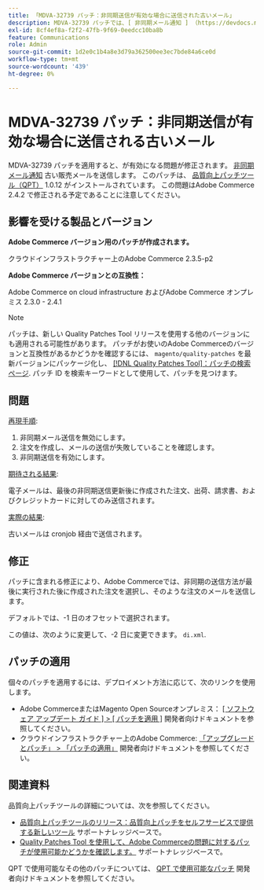 ```yaml
---
title: 「MDVA-32739 パッチ：非同期送信が有効な場合に送信された古いメール」
description: MDVA-32739 パッチでは、[ 非同期メール通知 ] （https://devdocs.magento.com/guides/v2.4/performance-best-practices/configuration.html#asynchronous-email-notifications）を有効にすると古い販売メールが送信される問題が修正されています。 このパッチは、[Quality Patches Tool （QPT） ] （/help/announcements/adobe-commerce-announcements/magento-quality-patches-released-new-tool-to-self-serve-quality-patches.md） 1.0.12 がインストールされている場合に利用できます。 この問題はAdobe Commerce 2.4.2 で修正される予定であることに注意してください。
exl-id: 8cf4ef8a-f2f2-47fb-9f69-0eedcc10ba8b
feature: Communications
role: Admin
source-git-commit: 1d2e0c1b4a8e3d79a362500ee3ec7bde84a6ce0d
workflow-type: tm+mt
source-wordcount: '439'
ht-degree: 0%

---
```


# MDVA-32739 パッチ：非同期送信が有効な場合に送信される古いメール

MDVA-32739 パッチを適用すると、が有効になる問題が修正されます。 [非同期メール通知](https://devdocs.magento.com/guides/v2.4/performance-best-practices/configuration.html#asynchronous-email-notifications) 古い販売メールを送信します。 このパッチは、 [品質向上パッチツール（QPT）](/help/announcements/adobe-commerce-announcements/magento-quality-patches-released-new-tool-to-self-serve-quality-patches.md) 1.0.12 がインストールされています。 この問題はAdobe Commerce 2.4.2 で修正される予定であることに注意してください。

## 影響を受ける製品とバージョン

**Adobe Commerce バージョン用のパッチが作成されます。**

クラウドインフラストラクチャー上のAdobe Commerce 2.3.5-p2

**Adobe Commerce バージョンとの互換性：**

Adobe Commerce on cloud infrastructure およびAdobe Commerce オンプレミス 2.3.0 - 2.4.1

>[!NOTE]
>
>パッチは、新しい Quality Patches Tool リリースを使用する他のバージョンにも適用される可能性があります。 パッチがお使いのAdobe Commerceのバージョンと互換性があるかどうかを確認するには、 `magento/quality-patches` を最新バージョンにパッケージ化し、 [[!DNL Quality Patches Tool]：パッチの検索ページ](https://devdocs.magento.com/quality-patches/tool.html#patch-grid). パッチ ID を検索キーワードとして使用して、パッチを見つけます。

## 問題

<u>再現手順</u>:

1. 非同期メール送信を無効にします。
1. 注文を作成し、メールの送信が失敗していることを確認します。
1. 非同期送信を有効にします。

<u>期待される結果</u>:

電子メールは、最後の非同期送信更新後に作成された注文、出荷、請求書、およびクレジットカードに対してのみ送信されます。

<u>実際の結果</u>:

古いメールは cronjob 経由で送信されます。

## 修正

パッチに含まれる修正により、Adobe Commerceでは、非同期の送信方法が最後に実行された後に作成された注文を選択し、そのような注文のメールを送信します。

デフォルトでは、-1 日のオフセットで選択されます。

この値は、次のように変更して、-2 日に変更できます。 `di.xml`.

## パッチの適用

個々のパッチを適用するには、デプロイメント方法に応じて、次のリンクを使用します。

* Adobe CommerceまたはMagento Open Sourceオンプレミス： [[ ソフトウェア アップデート ガイド ] > [ パッチを適用 ]](https://devdocs.magento.com/guides/v2.4/comp-mgr/patching/mqp.html) 開発者向けドキュメントを参照してください。
* クラウドインフラストラクチャー上のAdobe Commerce: [「アップグレードとパッチ」 > 「パッチの適用」](https://devdocs.magento.com/cloud/project/project-patch.html) 開発者向けドキュメントを参照してください。

## 関連資料

品質向上パッチツールの詳細については、次を参照してください。

* [品質向上パッチツールのリリース：品質向上パッチをセルフサービスで提供する新しいツール](/help/announcements/adobe-commerce-announcements/magento-quality-patches-released-new-tool-to-self-serve-quality-patches.md) サポートナレッジベースで。
* [Quality Patches Tool を使用して、Adobe Commerceの問題に対するパッチが使用可能かどうかを確認します。](/help/support-tools/patches-available-in-qpt-tool/check-patch-for-magento-issue-with-magento-quality-patches.md) サポートナレッジベースで。

QPT で使用可能なその他のパッチについては、 [QPT で使用可能なパッチ](https://devdocs.magento.com/quality-patches/tool.html#patch-grid) 開発者向けドキュメントを参照してください。
